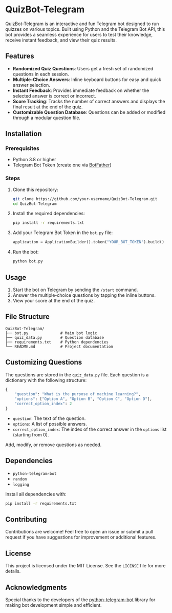 # QuizBot-Telegram

QuizBot-Telegram is an interactive and fun Telegram bot designed to run quizzes on various topics. Built using Python and the Telegram Bot API, this bot provides a seamless experience for users to test their knowledge, receive instant feedback, and view their quiz results.

## Features

- **Randomized Quiz Questions**: Users get a fresh set of randomized questions in each session.
- **Multiple-Choice Answers**: Inline keyboard buttons for easy and quick answer selection.
- **Instant Feedback**: Provides immediate feedback on whether the selected answer is correct or incorrect.
- **Score Tracking**: Tracks the number of correct answers and displays the final result at the end of the quiz.
- **Customizable Question Database**: Questions can be added or modified through a modular question file.

## Installation

### Prerequisites
- Python 3.8 or higher
- Telegram Bot Token (create one via [BotFather](https://core.telegram.org/bots#botfather))

### Steps
1. Clone this repository:
   ```bash
   git clone https://github.com/your-username/QuizBot-Telegram.git
   cd QuizBot-Telegram
   ```
2. Install the required dependencies:
   ```bash
   pip install -r requirements.txt
   ```
3. Add your Telegram Bot Token in the `bot.py` file:
   ```python
   application = ApplicationBuilder().token("YOUR_BOT_TOKEN").build()
   ```
4. Run the bot:
   ```bash
   python bot.py
   ```

## Usage

1. Start the bot on Telegram by sending the `/start` command.
2. Answer the multiple-choice questions by tapping the inline buttons.
3. View your score at the end of the quiz.

## File Structure

```
QuizBot-Telegram/
├── bot.py              # Main bot logic
├── quiz_data.py        # Question database
├── requirements.txt    # Python dependencies
└── README.md           # Project documentation
```

## Customizing Questions

The questions are stored in the `quiz_data.py` file. Each question is a dictionary with the following structure:
```python
{
    "question": "What is the purpose of machine learning?",
    "options": ["Option A", "Option B", "Option C", "Option D"],
    "correct_option_index": 2
}
```
- `question`: The text of the question.
- `options`: A list of possible answers.
- `correct_option_index`: The index of the correct answer in the `options` list (starting from 0).

Add, modify, or remove questions as needed.

## Dependencies

- `python-telegram-bot`
- `random`
- `logging`

Install all dependencies with:
```bash
pip install -r requirements.txt
```

## Contributing

Contributions are welcome! Feel free to open an issue or submit a pull request if you have suggestions for improvement or additional features.

## License

This project is licensed under the MIT License. See the `LICENSE` file for more details.

## Acknowledgments

Special thanks to the developers of the [python-telegram-bot](https://github.com/python-telegram-bot/python-telegram-bot) library for making bot development simple and efficient.

